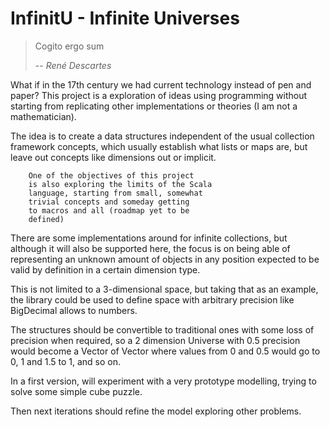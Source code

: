 # InfinitU - Infinite Universes

> Cogito ergo sum
> 
> -- <cite>René Descartes</cite>

What if in the 17th century we had current technology instead of pen and paper? This project is a exploration of ideas using programming without starting from replicating other implementations or theories (I am not a mathematician).

The idea is to create a data structures independent of the usual collection framework concepts, which usually establish what lists or maps are, but leave out concepts like dimensions out or implicit.

        One of the objectives of this project 
        is also exploring the limits of the Scala
        language, starting from small, somewhat 
        trivial concepts and someday getting
        to macros and all (roadmap yet to be 
        defined)

There are some implementations around for infinite collections, but although it will also be supported here, the focus is on being able of representing an unknown amount of objects in any position expected to be valid by definition in a certain dimension type.

This is not limited to a 3-dimensional space, but taking that as an example, the library could be used to define space with arbitrary precision like BigDecimal allows to numbers.

The structures should be convertible to traditional ones with some loss of precision when required, so a 2 dimension Universe with 0.5 precision would become a Vector of Vector where values from 0 and 0.5 would go to 0, 1 and 1.5 to 1, and so on.

In a first version, will experiment with a very prototype modelling, trying to solve some simple cube puzzle.

Then next iterations should refine the model exploring other problems.
